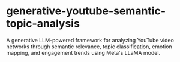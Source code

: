 # generative-youtube-semantic-topic-analysis
 A generative LLM-powered framework for analyzing YouTube video networks through semantic relevance, topic classification, emotion mapping, and engagement trends using Meta's LLaMA model.

